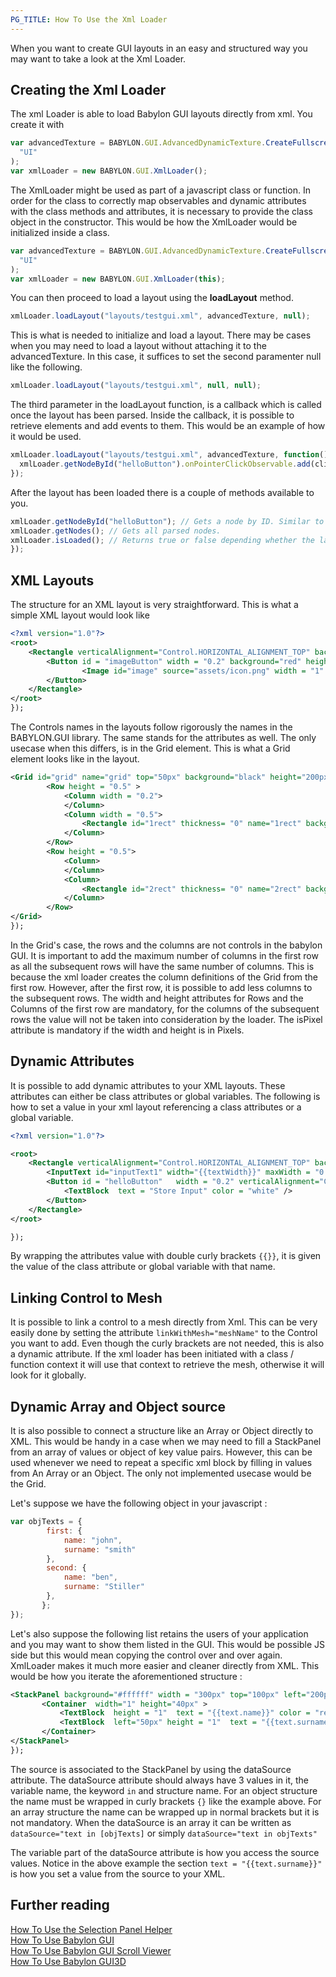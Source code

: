 ```yaml
---
PG_TITLE: How To Use the Xml Loader
---
```


When you want to create GUI layouts in an easy and structured way you may want to take a look at the Xml Loader.

## Creating the Xml Loader

The xml Loader is able to load Babylon GUI layouts directly from xml. You create it with

```javascript
var advancedTexture = BABYLON.GUI.AdvancedDynamicTexture.CreateFullscreenUI(
  "UI"
);
var xmlLoader = new BABYLON.GUI.XmlLoader();
```

The XmlLoader might be used as part of a javascript class or function. In order for the class to correctly map observables and dynamic attributes with the class methods and attributes, it is necessary to provide the class object in the constructor. This would be how the XmlLoader would be initialized inside a class.

```javascript
var advancedTexture = BABYLON.GUI.AdvancedDynamicTexture.CreateFullscreenUI(
  "UI"
);
var xmlLoader = new BABYLON.GUI.XmlLoader(this);
```

You can then proceed to load a layout using the **loadLayout** method.

```javascript
xmlLoader.loadLayout("layouts/testgui.xml", advancedTexture, null);
```

This is what is needed to initialize and load a layout. There may be cases when you may need to load a layout without attaching it to the advancedTexture. In this case, it suffices to set the second paramenter null like the following.

```javascript
xmlLoader.loadLayout("layouts/testgui.xml", null, null);
```

The third parameter in the loadLayout function, is a callback which is called once the layout has been parsed. Inside the callback, it is possible to retrieve elements and add events to them. This would be an example of how it would be used.

```javascript
xmlLoader.loadLayout("layouts/testgui.xml", advancedTexture, function() {
  xmlLoader.getNodeById("helloButton").onPointerClickObservable.add(clickEvent);
});
```

After the layout has been loaded there is a couple of methods available to you.

```javascript
xmlLoader.getNodeById("helloButton"); // Gets a node by ID. Similar to how DOM elements are retrieved.
xmlLoader.getNodes(); // Gets all parsed nodes.
xmlLoader.isLoaded(); // Returns true or false depending whether the layout has finished loading.
});
```

## XML Layouts

The structure for an XML layout is very straightforward. This is what a simple XML layout would look like

```xml
<?xml version="1.0"?>
<root>
    <Rectangle verticalAlignment="Control.HORIZONTAL_ALIGNMENT_TOP" background="yellow" id="firstContainer" width=".8" name="firstContainer" height=".4" color = "Orange"  >
        <Button id = "imageButton" width = "0.2" background="red" height = "0.3" name = "imageButton">
                <Image id="image" source="assets/icon.png" width = "1" height = "1" name="image" stretch = "Image.STRETCH_FILL" horizontalAlignment="Control.HORIZONTAL_ALIGNMENT_LEFT"  />
        </Button>
    </Rectangle>
</root>
});
```

The Controls names in the layouts follow rigorously the names in the BABYLON.GUI library. The same stands for the attributes as well. The only usecase when this differs, is in the Grid element. This is what a Grid element looks like in the layout.

```xml
<Grid id="grid" name="grid" top="50px" background="black" height="200px" width="200px" >
        <Row height = "0.5" >
            <Column width = "0.2">
            </Column>
            <Column width = "0.5">
                <Rectangle id="1rect" thickness= "0" name="1rect" background = "green" ></Rectangle>
            </Column>
        </Row>
        <Row height = "0.5">
            <Column>
            </Column>
            <Column>
                <Rectangle id="2rect" thickness= "0" name="2rect" background = "red" ></Rectangle>
            </Column>
        </Row>
</Grid>
});
```

In the Grid's case, the rows and the columns are not controls in the babylon GUI. It is important to add the maximum number of columns in the first row as all the subsequent rows will have the same number of columns. This is because the xml loader creates the column definitions of the Grid from the first row. However, after the first row, it is possible to add less columns to the subsequent rows. The width and height attributes for Rows and the Columns of the first row are mandatory, for the columns of the subsequent rows the value will not be taken into consideration by the loader. The isPixel attribute is mandatory if the width and height is in Pixels.

## Dynamic Attributes

It is possible to add dynamic attributes to your XML layouts. These attributes can either be class attributes or global variables. The following is how to set a value in your xml layout referencing a class attributes or a global variable.

```xml
<?xml version="1.0"?>

<root>
    <Rectangle verticalAlignment="Control.HORIZONTAL_ALIGNMENT_TOP" background="blue" id="popupContainer" width=".8" name="firstContainer" height=".4" color = "Orange"  >
        <InputText id="inputText1" width="{{textWidth}}" maxWidth = "0.3"  height = "40px" color = "white"/>
        <Button id = "helloButton"   width = "0.2" verticalAlignment="Control.VERTICAL_ALIGNMENT_BOTTOM" height = "0.2" name = "helloButton" background="green" onPointerUpObservable = "storeUsernameEvent" >
            <TextBlock  text = "Store Input" color = "white" />
        </Button>
    </Rectangle>
</root>

});
```

By wrapping the attributes value with double curly brackets `{{}}`, it is given the value of the class attribute or global variable with that name.

## Linking Control to Mesh

It is possible to link a control to a mesh directly from Xml. This can be very easily done by setting the attribute `linkWithMesh="meshName"` to the Control you want to add. Even though the curly brackets are not needed, this is also a dynamic attribute. If the xml loader has been initiated with a class / function context it will use that context to retrieve the mesh, otherwise it will look for it globally.

## Dynamic Array and Object source

It is also possible to connect a structure like an Array or Object directly to XML. This would be handy in a case when we may need to fill a StackPanel from an array of values or object of key value pairs. However, this can be used whenever we need to repeat a specific xml block by filling in values from An Array or an Object. The only not implemented usecase would be the Grid.

Let's suppose we have the following object in your javascript :

```javascript
var objTexts = {
        first: {
            name: "john",
            surname: "smith"
        },
        second: {
            name: "ben",
            surname: "Stiller"
        },
       };
});
```

Let's also suppose the following list retains the users of your application and you may want to show them listed in the GUI. This would be possible JS side but this would mean copying the control over and over again. XmlLoader makes it much more easier and cleaner directly from XML. This would be how you iterate the aforementioned structure :

```xml
<StackPanel background="#ffffff" width = "300px" top="100px" left="200px" id = "panel" dataSource="text in {objTexts}">
       <Container  width="1" height="40px" >
           <TextBlock  height = "1"  text = "{{text.name}}" color = "red" resizeToFit="true" fontSize = "24"/>
           <TextBlock  left="50px" height = "1"  text = "{{text.surname}}" color = "black" resizeToFit="true" fontSize = "24"/>
       </Container>
</StackPanel>
});
```

The source is associated to the StackPanel by using the dataSource attribute. The dataSource attribute should always have 3 values in it, the variable name, the keyword `in` and structure name. For an object structure the name must be wrapped in curly brackets `{}` like the example above. For an array structure the name can be wrapped up in normal brackets but it is not mandatory. When the dataSource is an array it can be written as `dataSource="text in [objTexts]` or simply `dataSource="text in objTexts"`

The variable part of the dataSource attribute is how you access the source values. Notice in the above example the section `text = "{{text.surname}}"` is how you set a value from the source to your XML.

## Further reading

[How To Use the Selection Panel Helper](/how_to/selector)  
[How To Use Babylon GUI](/how_to/gui)  
[How To Use Babylon GUI Scroll Viewer](/how_to/ScrollViewer)  
[How To Use Babylon GUI3D](/how_to/gui3d)
